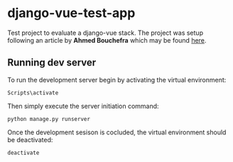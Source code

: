 # django-vue-test-app
Test project to evaluate a django-vue stack.
The project was setup following an article by **Ahmed Bouchefra** which may be found [here](https://auth0.com/blog/building-modern-applications-with-django-and-vuejs/#Bootstrapping-the-backend-Project).

## Running dev server
To run the development server begin by activating the virtual environment:

    Scripts\activate

Then simply execute the server initiation command:

    python manage.py runserver

Once the development sesison is cocluded, the virtual environment should be deactivated:

    deactivate


